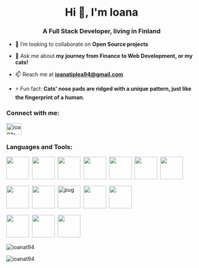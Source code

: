 <h1 align="center">Hi 👋, I'm Ioana</h1>
<h3 align="center">A Full Stack Developer, living in Finland</h3>

<!-- - 🔭 I’m currently working on **[a MERN Netflix clone](https://github.com/ioanat94/netflix)** -->

<!-- - 🌱 I’m currently learning **Node.js** via **The Odin Project** -->

- 👯 I’m looking to collaborate on **Open Source projects**

<!-- - 👨‍💻 All of my projects are available at **[my github repos](https://github.com/ioanat94?tab=repositories)** -->

- 💬 Ask me about **my journey from Finance to Web Development, or my cats!**

- 📫 Reach me at **ioanatiplea94@gmail.com**

<!-- - 📄 Take a look at my **[resume](https://drive.google.com/file/d/1k0pagk8DPZ4524SrfpQQtIuAGsoZEYkI/view?usp=sharing)** -->

- ⚡ Fun fact: **Cats' nose pads are ridged with a unique pattern, just like the fingerprint of a human.**

<h3 align="left">Connect with me:</h3>
<p align="left">
<a href="https://linkedin.com/in/ioana-tiplea" target="blank"><img align="center" src="https://raw.githubusercontent.com/rahuldkjain/github-profile-readme-generator/master/src/images/icons/Social/linked-in-alt.svg" alt="ioana-tiplea" height="30" width="40" /></a>
</p>

<h3 align="left">Languages and Tools:</h3>
<p align="left"> 
  <img src="https://cdn.jsdelivr.net/gh/devicons/devicon/icons/html5/html5-plain-wordmark.svg" height="60px" width="60px" />&nbsp;
  <img src="https://cdn.jsdelivr.net/gh/devicons/devicon/icons/css3/css3-plain-wordmark.svg" height="60px" width="60px" />&nbsp;
  <img src="https://cdn.jsdelivr.net/gh/devicons/devicon/icons/sass/sass-original.svg" height="60px" width="60px" />&nbsp;
  <img src="https://cdn.jsdelivr.net/gh/devicons/devicon/icons/materialui/materialui-original.svg" height="60px" width="60px" />&nbsp;
  <img src="https://cdn.jsdelivr.net/gh/devicons/devicon/icons/javascript/javascript-plain.svg" height="60px" width="60px" />&nbsp;
  <img src="https://cdn.jsdelivr.net/gh/devicons/devicon/icons/react/react-original-wordmark.svg" height="60px" width="60px" />&nbsp;
  <img src="https://cdn.jsdelivr.net/gh/devicons/devicon/icons/figma/figma-original.svg" height="60px" width="60px" />&nbsp;
  
  <img src="https://cdn.jsdelivr.net/gh/devicons/devicon/icons/nodejs/nodejs-original-wordmark.svg" height="60px" width="60px" />&nbsp;
  <img src="https://i.ibb.co/mNmmwKk/6202fcdee5ee8636a145a41b-1234.png" height="60px" width="60px" />&nbsp;
  <img src="https://cdn.worldvectorlogo.com/logos/pug.svg" alt="pug" width="60" height="60"/>&nbsp;
  <img src="https://cdn.jsdelivr.net/gh/devicons/devicon/icons/mongodb/mongodb-plain-wordmark.svg" width="60" height="60"/>&nbsp;
  <img src="https://cdn.jsdelivr.net/gh/devicons/devicon/icons/webpack/webpack-plain-wordmark.svg" width="60" height="60"/>&nbsp;

  <img src="https://cdn.jsdelivr.net/gh/devicons/devicon/icons/jest/jest-plain.svg" width="60" height="60"/>&nbsp; 
  <img src="https://cdn.jsdelivr.net/gh/devicons/devicon/icons/heroku/heroku-plain-wordmark.svg" width="60" height="60"/>&nbsp;
  <img src="https://cdn.jsdelivr.net/gh/devicons/devicon/icons/git/git-plain-wordmark.svg" width="60" height="60"/>&nbsp; 
</p>

<p><img align="center" src="https://github-readme-stats.vercel.app/api?username=ioanat94&show_icons=true&locale=en" alt="ioanat94" /></p>

<p><img align="left" src="https://github-readme-stats.vercel.app/api/top-langs?username=ioanat94&show_icons=true&locale=en&layout=compact" alt="ioanat94" /></p>
